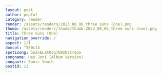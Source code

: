 ```yaml
---
layout: post
author: pepfof
category: render
render: /assets/renders/2023_08_06_three suns (one).png
thumb: /assets/renders/thumb/thumb-2023_08_06_three suns (one).png
title: Three Suns (One)
navigation_override: /
aspect: 1/1
domcol: ^580c14
spotisong: 5oZxELatOzq7U9zDYCrep5
songname: Hey Joni (Album Version)
songautr: Sonic Youth
postid: 13
---
```


<!--USER BEGIN 1-->

<!--USER END 1-->

<!--more-->
<!--USER BEGIN 2-->

<!--USER END 2-->

